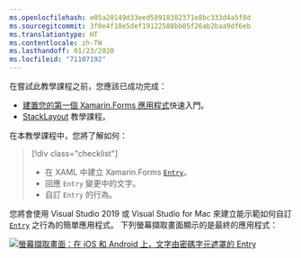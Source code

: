 ```yaml
---
ms.openlocfilehash: e05a20149d33eed58918382371e8bc333d4a5f8d
ms.sourcegitcommit: 3f0e4f10e5def19122588bb05f26ab2baa9df6eb
ms.translationtype: HT
ms.contentlocale: zh-TW
ms.lasthandoff: 01/23/2020
ms.locfileid: "71107192"
---
```

在嘗試此教學課程之前，您應該已成功完成：

- [建置您的第一個 Xamarin.Forms 應用程式](~/get-started/first-app/index.md)快速入門。
- [StackLayout](~/get-started/tutorials/stacklayout/index.yml) 教學課程。

在本教學課程中，您將了解如何：

> [!div class="checklist"]
>
> - 在 XAML 中建立 Xamarin.Forms [`Entry`](xref:Xamarin.Forms.Entry)。
> - 回應 `Entry` 變更中的文字。
> - 自訂 `Entry` 的行為。

您將會使用 Visual Studio 2019 或 Visual Studio for Mac 來建立能示範如何自訂 [`Entry`](xref:Xamarin.Forms.Entry) 之行為的簡單應用程式。 下列螢幕擷取畫面顯示的是最終的應用程式：

[![螢幕擷取畫面：在 iOS 和 Android 上，文字由密碼字元遮罩的 Entry](../images/customize-behavior.png "使用密碼字元遮罩的 Entry")](../images/customize-behavior-large.png#lightbox "使用密碼字元遮罩的 Entry")
